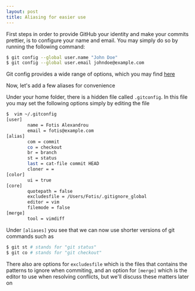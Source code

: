 ```yaml
---
layout: post
title: Aliasing for easier use
---
```


First steps in order to provide GitHub your identity and make your commits prettier, is to configure your name and email. You may simply do so by running the following command:

```bash
$ git config --global user.name "John Doe"
$ git config --global user.email johndoe@example.com
```

Git config provides a wide range of options, which you may find [here](http://git-scm.com/book/en/v2/Getting-Started-First-Time-Git-Setup)

Now, let's add a few aliases for convenience

Under your home folder, there is a hidden file called `.gitconfig`. In this file you may set the following options simply by editing the file

```bash
$  vim ~/.gitconfig
[user]
        name = Fotis Alexandrou
        email = fotis@example.com
[alias]
        com = commit
        co = checkout
        br = branch
        st = status
        last = cat-file commit HEAD
        cloner = =
[color]
        ui = true
[core]
        quotepath = false
        excludesfile = /Users/Fotis/.gitignore_global
        editor = vim
        filemode = false
[merge]
        tool = vimdiff
```

Under `[aliases]` you see that we can now use shorter versions of git commands such as

```bash
$ git st # stands for "git status"
$ git co # stands for "git checkout"
```

There also are options for `excludesfile` which is the files that contains the patterns to ignore when commiting, and an option for `[merge]` which is the editor to use when resolving conflicts, but we'll discuss these matters later on